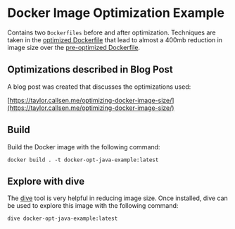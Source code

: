 # Docker Image Optimization Example

Contains two `Dockerfiles` before and after optimization. Techniques are taken in the [optimized Dockerfile](./Dockerfile) that lead to almost a 400mb reduction in image size over the [pre-optimized Dockerfile](./Dockerfile-pre-optimization). 

## Optimizations described in Blog Post

A blog post was created that discusses the optimizations used:

[https://taylor.callsen.me/optimizing-docker-image-size/](https://taylor.callsen.me/optimizing-docker-image-size/)

## Build

Build the Docker image with the following command:

```
docker build . -t docker-opt-java-example:latest
```

## Explore with dive

The [dive](https://github.com/wagoodman/dive) tool is very helpful in reducing image size. Once installed, dive can be used to explore this image with the following command:

```
dive docker-opt-java-example:latest
```